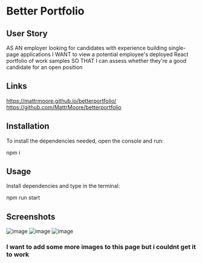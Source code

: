 # Better Portfolio

## User Story
AS AN employer looking for candidates with experience building single-page applications
I WANT to view a potential employee's deployed React portfolio of work samples
SO THAT I can assess whether they're a good candidate for an open position

## Links 
https://mattrmoore.github.io/betterportfolio/
https://github.com/MattrMoore/betterportfolio

## Installation
To install the dependencies needed, open the console and run:

npm i
## Usage 
Install dependencies and type in the terminal:

npm run start 
## Screenshots 
![image](https://github.com/MattrMoore/betterportfolio/assets/114311012/c475fbf8-f7b6-4ba4-9dd3-e4fdcee70ddd)
![image](https://github.com/MattrMoore/betterportfolio/assets/114311012/6c91ac19-3835-4fb9-8096-91e879919b9e)
![image](https://github.com/MattrMoore/betterportfolio/assets/114311012/e89f2df8-1c49-4540-b0e0-8635beebaecc)
### I want to add some more images to this page but i couldnt get it to work
